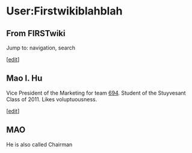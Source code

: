 # User:Firstwikiblahblah

## From FIRSTwiki

Jump to: navigation, search

[[edit](/index.php?title=User:Firstwikiblahblah&action=edit&section=1 "Edit
section: Mao I. Hu")]

## Mao I. Hu

Vice President of the Marketing for team [694](694 "694"). Student of the Stuyvesant Class of 2011\. Likes voluptuousness.

[[edit](/index.php?title=User:Firstwikiblahblah&action=edit&section=2 "Edit
section: MAO")]

## MAO

He is also called Chairman
